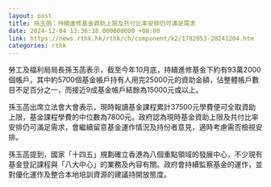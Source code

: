 ```yaml
---
layout: post
title: 孫玉菡：持續進修基金資助上限及共付比率安排仍可滿足需求
date: 2024-12-04 13:36:38.000000000 +08:00
link: https://news.rthk.hk/rthk/ch/component/k2/1782053-20241204.htm
categories: rthk
---
```


勞工及福利局局長孫玉菡表示，截至今年10月底，持續進修基金下約有93萬2000個帳戶，其中約5700個基金帳戶持有人用完25000元的資助金額，佔整體帳戶數目不足百分之一，而接近9成基金帳戶結餘為15000元或以上。

孫玉菡出席立法會大會表示，現時報讀基金課程累計37500元學費便可全取資助上限，基金課程學費的中位數為7800元。政府認為現時基金資助上限及共付比率安排仍可滿足需求，會繼續留意基金運作情況及持份者意見，適時考慮需否檢視安排。

孫玉菡提到，國家「十四五」規劃確立香港為八個重點領域的發展中心，不少現有基金登記課程與「八大中心」的業務及內容有關。政府會持續監察基金的運作，並對優化運作及整合本地培訓資源的建議持開放態度。
